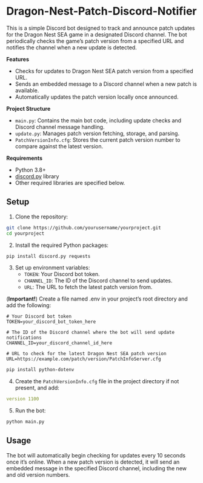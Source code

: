 # Dragon-Nest-Patch-Discord-Notifier

This is a simple Discord bot designed to track and announce patch updates for the Dragon Nest SEA game in a designated Discord channel. The bot periodically checks the game’s patch version from a specified URL and notifies the channel when a new update is detected.

**Features**
- Checks for updates to Dragon Nest SEA patch version from a specified URL.
- Sends an embedded message to a Discord channel when a new patch is available.
- Automatically updates the patch version locally once announced.

**Project Structure**
- `main.py`: Contains the main bot code, including update checks and Discord channel message handling.
- `update.py`: Manages patch version fetching, storage, and parsing.
- `PatchVersionInfo.cfg`: Stores the current patch version number to compare against the latest version.

**Requirements**
- Python 3.8+
- [discord.py](https://discordpy.readthedocs.io/) library
- Other required libraries are specified below.
## Setup

1. Clone the repository:
```bash
git clone https://github.com/yourusername/yourproject.git
cd yourproject
```

2. Install the required Python packages:
```bash
pip install discord.py requests
```

3. Set up environment variables:
     - `TOKEN`: Your Discord bot token.
     - `CHANNEL_ID`: The ID of the Discord channel to send updates.
     - `URL`: The URL to fetch the latest patch version from.
       
(**Important!**) Create a file named .env in your project’s root directory and add the following:
```env
# Your Discord bot token
TOKEN=your_discord_bot_token_here

# The ID of the Discord channel where the bot will send update notifications
CHANNEL_ID=your_discord_channel_id_here

# URL to check for the latest Dragon Nest SEA patch version
URL=https://example.com/patch/version/PatchInfoServer.cfg
```
```bash
pip install python-dotenv
```

4. Create the `PatchVersionInfo.cfg` file in the project directory if not present, and add:
```yaml
version 1100
```

5. Run the bot:
```bash
python main.py
```
## Usage

The bot will automatically begin checking for updates every 10 seconds once it’s online. When a new patch version is detected, it will send an embedded message in the specified Discord channel, including the new and old version numbers.

